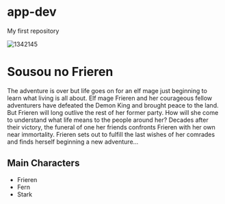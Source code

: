 # app-dev
My first repository

![1342145](https://github.com/D185630/app-dev/assets/152355002/f28e1977-6bd0-4028-9c8a-55a3a2879625)

# **Sousou no Frieren** 


The adventure is over but life goes on for an elf mage just beginning to learn what living is all about. Elf mage Frieren and her courageous fellow adventurers have defeated the Demon King and brought peace to the land. But Frieren will long outlive the rest of her former party. How will she come to understand what life means to the people around her? Decades after their victory, the funeral of one her friends confronts Frieren with her own near immortality. Frieren sets out to fulfill the last wishes of her comrades and finds herself beginning a new adventure…

## Main Characters 
- Frieren
- Fern
- Stark
